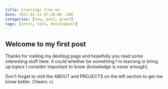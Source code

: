 ```yaml
---
title: Greetings from me
date: 2023-02-21 07:30:00 -500
categories: [new, post, greet]
tags: [intro, tech, development]
---
```


## Welcome to my first post

Thanks for visiting my devblog page and hopefully you read some interesting stuff here. It could whether be something I'm learning or bring up topics I consider important to know (knowledge is never enough).

Don't forget to visit the ABOUT and PROJECTS on the left section to get me know better. Cheers =)
